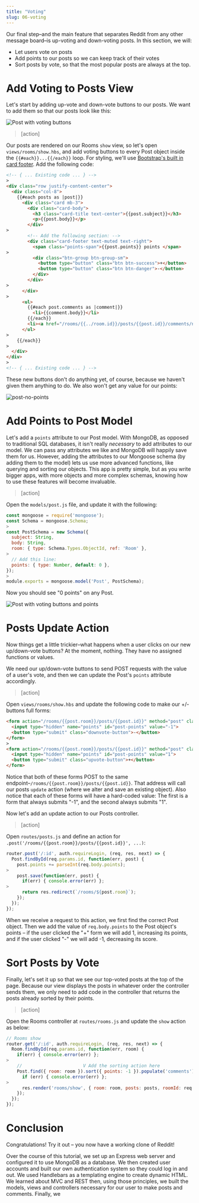 ```yaml
---
title: "Voting"
slug: 06-voting
---
```


Our final step–and the main feature that separates Reddit from any other message board–is up-voting and down-voting posts. In this section, we will:

- Let users vote on posts
- Add points to our posts so we can keep track of their votes
- Sort posts by vote, so that the most popular posts are always at the top.

<!--
- add buttons to view
- store points on the model
- sort the posts by their point values
 -->

# Add Voting to Posts View

Let's start by adding up-vote and down-vote buttons to our posts. We want to add them so that our posts look like this:

![Post with voting buttons](assets/post-with-voting.png)

>[action]
>
Our posts are rendered on our Rooms `show` view, so let's open `views/rooms/show.hbs`, and add voting buttons to every Post object inside the `{{#each}}...{{/each}}` loop. For styling, we'll use [Bootstrap's built in card footer](https://getbootstrap.com/docs/4.0/components/card/#header-and-footer). Add the following code:
>
```HTML
<!-- { ... Existing code ... } -->
>
<div class="row justify-content-center">
  <div class="col-8">
    {{#each posts as |post|}}
      <div class="card mb-3">
        <div class="card-body">
          <h3 class="card-title text-center">{{post.subject}}</h3>
          <p>{{post.body}}</p>
        </div>
>
        <!-- Add the following section: -->
        <div class="card-footer text-muted text-right">
          <span class="points-span">{{post.points}} points </span>
>
          <div class="btn-group btn-group-sm">
            <button type="button" class="btn btn-success">+</button>
            <button type="button" class="btn btn-danger">-</button>
          </div>
        </div>
>
      </div>
>
      <ul>
        {{#each post.comments as |comment|}}
          <li>{{comment.body}}</li>
        {{/each}}
        <li><a href="/rooms/{{../room.id}}/posts/{{post.id}}/comments/new">New comment</a></li>
      </ul>
>
    {{/each}}
>
  </div>
</div>
>
<!-- { ... Existing code ... } -->
```

These new buttons don't do anything yet, of course, because we haven't given them anything to do. We also won't get any value for our points:

![post-no-points](assets/post-no-points.png)


# Add Points to Post Model

Let's add a `points` attribute to our Post model. With MongoDB, as opposed to traditional SQL databases, it isn't really _necessary_ to add attributes to our model. We can pass any attributes we like and MongoDB will happily save them for us.  However, adding the attributes to our Mongoose schema (by adding them to the model) lets us use more advanced functions, like querying and sorting our objects. This app is pretty simple, but as you write bigger apps, with more objects and more complex schemas, knowing how to use these features will become invaluable.

>[action]
>
Open the `models/post.js` file, and update it with the following:
>
```Javascript
const mongoose = require('mongoose');
const Schema = mongoose.Schema;
>
const PostSchema = new Schema({
  subject: String,
  body: String,
  room: { type: Schema.Types.ObjectId, ref: 'Room' },
>
  // Add this line:
  points: { type: Number, default: 0 },
});
>
module.exports = mongoose.model('Post', PostSchema);
```

Now you should see "0 points" on any Post.

![Post with voting buttons and points](assets/post-with-voting.png)

# Posts Update Action

Now things get a little trickier–what happens when a user clicks on our new up/down-vote buttons? At the moment, nothing.  They have no assigned functions or values.

We need our up/down-vote buttons to send POST requests with the value of a user's vote, and then we can update the Post's `points` attribute accordingly.

>[action]
>
Open `views/rooms/show.hbs` and update the following code to make our +/- buttons full forms:
>
<!-- TODO: Make this work with bootstrap -->
```HTML
<form action="/rooms/{{post.room}}/posts/{{post.id}}" method="post" class="inline-form">
  <input type="hidden" name="points" id="post-points" value="-1">
  <button type="submit" class="downvote-button">-</button>
</form>
>
<form action="/rooms/{{post.room}}/posts/{{post.id}}" method="post" class="inline-form">
  <input type="hidden" name="points" id="post-points" value="1">
  <button type="submit" class="upvote-button">+</button>
</form>
```
>
Notice that both of these forms POST to the same endpoint–`/rooms/{{post.room}}/posts/{{post.id}}`. That address will call our posts `update` action (where we alter and save an existing object). Also notice that each of these forms will have a hard-coded value: The first is a form that always submits "-1", and the second always submits "1".

Now let's add an update action to our Posts controller.

>[action]
>
Open `routes/posts.js` and define an action for `.post('/rooms/{{post.room}}/posts/{{post.id}}', ...)`:
>
```Javascript
router.post('/:id', auth.requireLogin, (req, res, next) => {
  Post.findById(req.params.id, function(err, post) {
    post.points += parseInt(req.body.points);
>
    post.save(function(err, post) {
      if(err) { console.error(err) };
>
      return res.redirect(`/rooms/${post.room}`);
    });
  });
});
```
>
When we receive a request to this action, we first find the correct Post object. Then we add the value of `req.body.points` to the Post object's points – if the user clicked the "+" form we will add 1, increasing its points, and if the user clicked "-" we will add -1, decreasing its score.

# Sort Posts by Vote

Finally, let's set it up so that we see our top-voted posts at the top of the page. Because our view displays the posts in whatever order the controller sends them, we only need to add code in the controller that returns the posts already sorted by their points.

>[action]
>
Open the Rooms controller at `routes/rooms.js` and update the `show` action as below:
>
```Javascript
// Rooms show
router.get('/:id', auth.requireLogin, (req, res, next) => {
  Room.findById(req.params.id, function(err, room) {
    if(err) { console.error(err) };
>   
    //                       V Add the sorting action here
    Post.find({ room: room }).sort({ points: -1 }).populate('comments').exec(function (err, posts) {
      if (err) { console.error(err) };
>
      res.render('rooms/show', { room: room, posts: posts, roomId: req.params.id });
    });
  });
});
```

<!-- TODO: talk through code -->

# Conclusion

Congratulations! Try it out – you now have a working clone of Reddit!

Over the course of this tutorial, we set up an Express web server and configured it to use MongoDB as a database. We then created user accounts and built our own authentication system so they could log in and out. We used Handlebars as a templating engine to create dynamic HTML. We learned about MVC and REST then, using those principles, we built the models, views and controllers necessary for our user to make posts and comments. Finally, we
